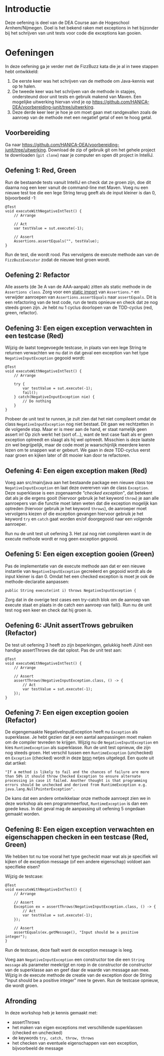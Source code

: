 # Introductie
Deze oefening is deel van de DEA Course aan de Hogeschool Arnhem/Nijmegen. Doel is het bekend raken met exceptions in het bijzonder bij het schrijven van unit tests voor code die exceptions kan gooien.

# Oefeningen
In deze oefening ga je verder met de FizzBuzz kata die je al in twee stappen hebt ontwikkeld:
1. De eerste keer was het schrijven van de methode om Java-kennis wat op te halen.
2. De tweede keer was het schrijven van de methode in stapjes, ondersteund door unit tests en gebruik makend van Maven. Een mogelijke uitwerking hiervan vind je op https://github.com/HANICA-DEA/voorbereiding-junit/tree/uitwerking. 
3. Deze derde keer leer je hoe je om moet gaan met randgevallen zoals de aanroep van de methode met een negatief getal of een te hoog getal.

## Voorbereiding
Ga naar https://github.com/HANICA-DEA/voorbereiding-junit/tree/uitwerking. Download de zip of gebruik git om het gehele project te downloaden (```git clone```) naar je computer en open dit project in IntelliJ.

## Oefening 1: Red, Green
Run de bestaande tests vanuit IntelliJ en check dat ze groen zijn, doe dit daarna nog een keer vanuit de command-line met Maven. Voeg nu een nieuwe test toe die een lege String terug geeft als de input kleiner is dan 0, bijvoorbeeld -1:

```
@Test
void executeWithNegativeIntTest() {
    // Arrange

    // Act
    var testValue = sut.execute(-1);

    // Assert
    Assertions.assertEquals("", testValue);
}
```

Run de test, die wordt rood. Pas vervolgens de execute methode aan van de ```FizzBuzzExecutor``` zodat de nieuwe test groen wordt. 

## Oefening 2: Refactor
Alle asserts (de 3e A van de AAA-aanpak) zitten als static methode in de ```Assertions class```. Zorg voor een [static import](https://www.geeksforgeeks.org/static-import-java/) van ```Assertions.*``` en verwijder aanroepen van ```Assertions.assertEquals``` naar ```assertEquals```. Dit is een refactoring van de test code, run de tests opnieuw en check dat ze nog steeds groen zijn. Je hebt nu 1 cyclus doorlopen van de TDD-cyclus (red, green, refactor). 

## Oefening 3: Een eigen exception verwachten in een testcase (Red)
Wijzig de laatst toegevoegde testcase, in plaats van een lege String te returnen verwachten we nu dat in dat geval een exception van het type ```NegativeInputException``` gegooid wordt:

```
@Test
void executeWithNegativeIntTest() {
    // Arrange

    try {
        var testValue = sut.execute(-1);
        fail();
    } catch(NegativeInputException nie) {
        // Do nothing
    }    
}
```

Probeer de unit test te runnen, je zult zien dat het niet compileert omdat de class ```NegativeInputException``` nog niet bestaat. Dit gaan we rechtzetten in de volgende stap. Maar er is meer aan de hand, er staat namelijk geen assert in! Op zich werkt het (sort of...), want de test case faalt als er geen exception optreedt en slaagt als hij wel optreedt. Misschien is deze laatste zin wel begrijpelijk, maar de code moet je waarschijnlijk meerdere keren lezen om te snappen wat er gebeurt. We gaan in deze TDD-cyclus eerst naar groen en kijken later of dit mooier kan door te refactoren. 

## Oefening 4: Een eigen exception maken (Red)
Voeg aan src/main/java aan het bestaande package een nieuwe class toe ```NegativeInputException``` en laat deze overerven van de class ```Exception```. Deze superklasse is een zogenaamde _"checked exception"_, dat betekent dat als je die ergens gooit (hiervoor gebruik je het keyword ```throw```) je aan alle aanroepers van die functie moet laten weten dat die exception mogelijk kan optreden (hiervoor gebruik je het keyword ```throws```), de aanroeper moet vervolgens kiezen of die exception gevangen hiervoor gebruik je het keyword ```try``` en ```catch``` gaat worden en/of doorgegooid naar een volgende aanroeper.

Run nu de unit test uit oefening 3. Het zal nog niet compileren want in de execute methode wordt er nog geen exception gegooid. 

## Oefening 5: Een eigen exception gooien (Green)
Pas de implementatie van de execute methode aan dat er een nieuwe instantie van ```NegativeInputException``` gecreëerd en gegooid wordt als de input kleiner is dan 0. Omdat het een checked exception is moet je ook de methode-declaratie aanpassen:

```
public String execute(int i) throws NegativeInputException {
```

Zorg dat in de overige test cases een try-catch blok om de aanroep van execute staat en plaats in de catch een aanroep van fail(). Run nu de unit test nog een keer en check dat hij groen is. 

## Oefening 6: JUnit assertTrows gebruiken (Refactor)
De test uit oefening 3 heeft zo zijn beperkingen, gelukkig heeft JUnit een handige assertThrows die dat oplost. Pas de unit test aan:

```
@Test
void executeWithNegativeIntTest() {
    // Arrange

    // Assert
    assertThrows(NegativeInputException.class, () -> {
        // Act
        var testValue = sut.execute(-1);
    }); 
}
```

## Oefening 7: Een eigen exception gooien (Refactor)
De eigengemaakte NegativeInputException heeft nu ```Exception``` als superklasse. Je hebt gezien dat je een aantal aanpassingen moet maken om de compiler tevreden te krijgen. Wijzig nu de ```NegativeInputException``` en kies ```RuntimeException``` als superklasse. Run de unit test opnieuw, die zijn nog steeds groen. Het verschil tussen een ```RuntimeException``` (unchecked) en ```Exception``` (checked) wordt in deze [bron](https://www.java67.com/2012/12/difference-between-runtimeexception-and-checked-exception.html) netjes uitgelegd. Een quote uit dat artikel:

```text
"If a method is likely to fail and the chances of failure are more than 50% it should throw Checked Exception to ensure alternate processing in case it failed. Another thought is that programming errors should be unchecked and derived from RuntimeException e.g. java.lang.NullPointerException". 
```

De kans dat een andere ontwikkelaar onze methode aanroept zien we in deze workshop als een programmeerfout, ```RuntimeException``` is dan een goede keus. In dat geval mag de aanpassing uit oefening 5 ongedaan gemaakt worden. 

## Oefening 8: Een eigen exception verwachten en eigenschappen checken in een testcase (Red, Green)
We hebben tot nu toe vooral het type gecheckt maar wat als je specifiek wil kijken of de exception message (of een andere eigenschap) voldoet aan specifieke eisen? 

Wijzig de testcase:

```
@Test
void executeWithNegativeIntTest() {
    // Arrange

    // Assert
    Exception ex = assertThrows(NegativeInputException.class, () -> {
        // Act
        var testValue = sut.execute(-1);
    }); 
    
    // Assert
    assertEquals(ex.getMessage(), "Input should be a positive integer");  
}
```

Run de testcase, deze faalt want de exception message is leeg. 

Voeg aan ```NegativeInputException``` een constructor toe die een ```String message``` als parameter meekrijgt en roep in de constructor de constructor van de superklasse aan en geef daar de waarde van message aan mee. Wijzig in de execute methode de creatie van de exception door de String "Input should be a positive integer" mee te geven. Run de testcase opnieuw, die wordt groen.

## Afronding

In deze workshop heb je kennis gemaakt met:
* assertThrows
* het maken van eigen exceptions met verschillende superklassen (checked en unchecked)
* de keywords ```try, catch, throw, throws```
* het checken van eventuele eigenschappen van een exception, bijvoorbeeld de message




